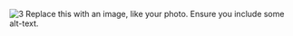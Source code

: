 ![3](https://user-images.githubusercontent.com/57715922/184548415-bb8d0baa-42b9-4d4f-89b0-f024ca8db4ab.png)
Replace this with an image, like your photo. Ensure you include some alt-text.
